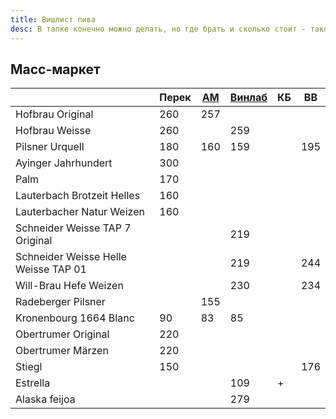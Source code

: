 ```yaml
---
title: Вишлист пива
desc: В тапке конечно можно делать, но где брать и сколько стоит - такое не укажешь
---
```


## Масс-маркет

|                                      | Перек | [АМ](https://amwine.ru/) | [Винлаб](https://www.winelab.ru/) | КБ | ВВ  |
|--------------------------------------|-------|--------------------------|-----------------------------------|----|-----|
| Hofbrau Original                     | 260   | 257                      |                                   |    |     |
| Hofbrau Weisse                       | 260   |                          | 259                               |    |     |
| Pilsner Urquell                      | 180   | 160                      | 159                               |    | 195 |
| Ayinger Jahrhundert                  | 300   |                          |                                   |    |     |
| Palm                                 | 170   |                          |                                   |    |     |
| Lauterbach Brotzeit Helles           | 160   |                          |                                   |    |     |
| Lauterbacher Natur Weizen            | 160   |                          |                                   |    |     |
| Schneider Weisse TAP 7 Original      |       |                          | 219                               |    |     |
| Schneider Weisse Helle Weisse TAP 01 |       |                          | 219                               |    | 244 |
| Will-Brau Hefe Weizen                |       |                          | 230                               |    | 234 |
| Radeberger Pilsner                   |       | 155                      |                                   |    |     |
| Kronenbourg 1664 Blanc               | 90    | 83                       | 85                                |    |     |
| Obertrumer Original                  | 220   |                          |                                   |    |     |
| Obertrumer Märzen                    | 220   |                          |                                   |    |     |
| Stiegl                               | 150   |                          |                                   |    | 176 |
| Estrella                             |       |                          | 109                               | +  |     |
| Alaska feijoa                        |       |                          | 279                               |    |     |
